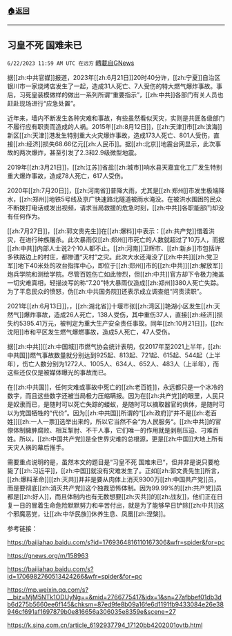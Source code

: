 ###  [:house:返回](README.md)
---


## 习皇不死  国难未已
`6/22/2023 11:59 AM UTC 在远方` [轉載自GNews](https://gnews.org/articles/1403825)

         

据[[zh:中共官媒]]报道，2023年[[zh:6月21日]]20时40分许，[[zh:宁夏]]自治区银川市一家烧烤店发生了一起，造成31人死亡、7人受伤的特大燃气爆炸事故。事后，习死皇装模做样的做出一系列所谓“重要指示”，[[zh:中共]]各部门有关人员也赶赴现场进行“应急处置”。

近年来，墙内不断发生各种灾难和事故，有些虽然看似天灾，实则是共匪各级部门不履行应有职责而造成的人祸。2015年[[zh:8月12日]]，[[zh:天津]]市[[zh:滨海]]新区[[zh:天津]]港发生特别重大火灾爆炸事故，造成173人死亡、801人受伤，直接[[zh:经济]]损失68.66亿元[[zh:人民币]]。据[[zh:北京]]地震台网显示，此次事故的两次爆炸，甚至引发了2.3和2.9级微型地震。

2019年[[zh:3月21日]]，[[zh:江苏]]省盐[[zh:城市]]响水县天嘉宜化工厂发生特别重大爆炸事故，造成78人死亡，617人受伤。

2020年[[zh:7月20日]]，[[zh:河南省]]普降大雨，尤其是[[zh:郑州]]市发生极端降水，[[zh:郑州]]地铁5号线及京广快速路北隧道被雨水淹没。在被洪水围困的民众不断拨打电话或发出视频，请求当局救援的危急时刻，[[zh:中共]]各职能部门却没有任何作为。

[[zh:7月27日]]，[[zh:郭文贵先生]]在[[zh:爆料]]中表示：[[zh:共产党]]借着洪灾，在进行种族屠杀。此次暴雨仅[[zh:郑州]]市死亡的人数就超过了10万人，而据[[zh:中共]]内部人士说2个10人都不止。[[zh:河南]]卫辉市、[[zh:新乡]]市包括许多铁路边上的村庄，都惨遭“灭村”之灾。此次大水还淹没了[[zh:中共]][[zh:党卫军]]地下40米处的攻台指挥中心，即位于[[zh:郑州]]市的[[zh:中共]][[zh:解放军]]炮兵学院和测绘学院。尽管百姓伤亡如此惨烈，但[[zh:中共]]官方却下令极力掩盖一切灾难真相，轻描淡写的称“7.20”特大暴雨仅造成[[zh:郑州]]380人死亡失踪。为了平息民众的愤怒，伪[[zh:中共国务院]]还表示成立调查组“问责渎职”。

2021年[[zh:6月13日]]，，[[zh:湖北省]]十堰市张[[zh:湾区]]艳湖小区发生[[zh:天然气]]爆炸事故，造成26人死亡，138人受伤，其中重伤37人，直接[[zh:经济]]损失约5395.41万元，被判定为重大生产安全责任事故。同年[[zh:10月21日]]，[[zh:沈阳]]市和平区发生燃气爆燃事故，造成5人死亡，47人受伤。

据[[zh:中共]][[zh:中国城]]市燃气协会统计表明，仅2017年至2021上半年，[[zh:中共国]]燃气事故数量就分别达到925起、813起、721起、615起、544起（上半年），伤亡人数分别为1272人、1005人、634人、652人、483人（上半年），而这些还仅仅是被媒体曝光的事故而已。

在[[zh:中共国]]，任何灾难或事故中死亡的[[zh:老百姓]]，永远都只是一个冰冷的数字，而且这些数字还被当局极力压缩瞒报。因为在[[zh:共产党]]的眼里，人民只是奴隶而已，是随时可以死亡失踪的蝼蚁，是随时可以摘取器官的供体，是随时可以为党国牺牲的“代价”。因为[[zh:中共国]]所谓的“[[zh:政府]]“并不是[[zh:老百姓]][[zh:一人一票]]选举出来的，所以它当然不会“为人民服务“。[[zh:中共]]的官僚体制臃肿腐败、相互掣肘、不干人事，它们唯一的作用就是剥削压迫、刁难百姓。所以，[[zh:中国共产党]]是全世界灾难的总根源，更是[[zh:中国]]大地上所有天灾人祸的幕后推手。

需要重点说明的是，虽然本文的题目是“习皇不死 国难未已“，但并非是说只要枪毙了[[zh:习近平]]，[[zh:中国]]就没有灾难发生了。正如[[zh:郭文贵先生]]所言，[[zh:爆料革命]][[zh:灭共]]并非是要从肉体上消灭9300万[[zh:中国共产党]]员，而是要彻底[[zh:消灭共产党]]这个独裁恐怖体制。因为99.99%的[[zh:共产党]]员都是[[zh:好人]]，而且体制内也有无数想要[[zh:灭共]]的[[zh:战友]]，他们正在日复一日的冒着生命危险默默努力和辛苦付出，就是为了能够早日铲除[[zh:中共]]这个邪魔恶党，让[[zh:中华民族]]休养生息、凤凰[[zh:涅槃]]。

参考链接：

<https://baijiahao.baidu.com/s?id=1769364816110167306&wfr=spider&for=pc>

<https://gnews.org/m/158963>

<https://baijiahao.baidu.com/s?id=1706982760513424266&wfr=spider&for=pc>

<https://mp.weixin.qq.com/s?__biz=MjM5NTk1ODUyNg==&mid=2766775417&idx=1&sn=27afbbef01db3db6d275b5660ee6f145&chksm=87ed9fe8b09a16fe6d1191fb9433084e26e38946cf691af1697879b0e816656a306035e8359e&scene=27> 

<https://k.sina.com.cn/article_6192937794_17120bb4202001ovtb.html>

